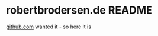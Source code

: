 robertbrodersen.de README
=========================
[github.com](https://github.com/) wanted it - so here it is

